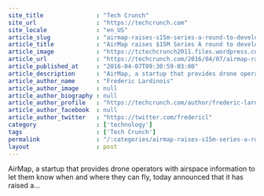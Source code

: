 ```yaml
---
site_title               : "Tech Crunch"
site_url                 : "https://techcrunch.com"
site_locale              : "en_US"
article_slug             : "airmap-raises-s15m-series-a-round-to-develop-its-airspace-management-system-for-drones"
article_title            : "AirMap raises $15M Series A round to develop its airspace management system for drones"
article_image            : "https://tctechcrunch2011.files.wordpress.com/2015/12/shutterstock_271586207.jpg?w=764&h=400&crop=1"
article_url              : "https://techcrunch.com/2016/04/07/airmap-raises-15m-series-a-round-to-develop-its-airspace-management-system-for-drones/"
article_published_at     : "2016-04-07T09:30:59-03:00"
article_description      : "AirMap, a startup that provides drone operators with airspace information to let them know when and where they can fly, today announced that it has raised a..."
article_author_name      : "Frederic Lardinois"
article_author_image     : null
article_author_biography : null
article_author_profile   : "https://techcrunch.com/author/frederic-lardinois/"
article_author_facebook  : null
article_author_twitter   : "https://twitter.com/fredericl"
category                 : ['technology']
tags                     : ['Tech Crunch']
permalink                : "/:categories/airmap-raises-s15m-series-a-round-to-develop-its-airspace-management-system-for-drones/"
layout                   : post
---
```


AirMap, a startup that provides drone operators with airspace information to let them know when and where they can fly, today announced that it has raised a...
